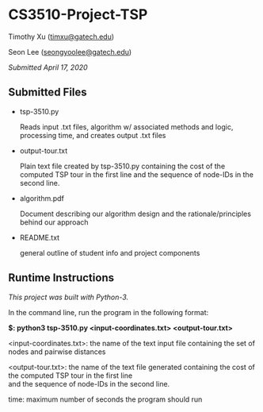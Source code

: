 # CS3510-Project-TSP
Timothy Xu (timxu@gatech.edu)

Seon Lee (seongyoolee@gatech.edu)

*Submitted April 17, 2020*

## Submitted Files
- tsp-3510.py

    Reads input .txt files, algorithm w/ associated methods and logic, processing time, and creates output .txt files
- output-tour.txt 

    Plain text file created by tsp-3510.py containing the cost of the computed TSP tour in the first line and the sequence of node-IDs in the second line.
- algorithm.pdf

    Document describing our algorithm design and the rationale/principles behind our approach 
- README.txt 

    general outline of student info and project components

## Runtime Instructions  
*This project was built with Python-3.*

In the command line, run the program in the following format:

**$: python3 tsp-3510.py <input-coordinates.txt> <output-tour.txt> <time>**

<input-coordinates.txt>: the name of the text input file containing the set of nodes and pairwise distances

<output-tour.txt>: the name of the text file generated containing the cost of the computed TSP tour in the first line   
    and the sequence of node-IDs in the second line.

time: maximum number of seconds the program should run
